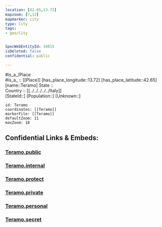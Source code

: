 ```yaml
---
location: [42.65,13.72] 
mapzoom: [7,12] 
mapmarker: city 
type: City
tags:
- geo/City


SpocWebEntityId: 34815
isDeleted: false
confidential: public

---
```

#is_a_/Place  
#is_a_ :: [[Place]] 
[has_place_longitude::13.72] 
[has_place_latitude::42.65] 
[name::Teramo] 
State ::  
Country :: [[../../../../../Italy]]  
[StateId::] 
[Population::] 
[Unknown::] 


```leaflet
id: Teramo
coordinates: [[Teramo]] 
markerFile: [[Teramo]] 
defaultZoom: 11 
maxZoom: 18
```


## Confidential Links & Embeds: 

### [Teramo.public](/_public/\Earth\Continent\Europe\Europe~South\Italy\regions~Italy\Abruzzo\Teramo\CityTeramo.public.md) 

### [Teramo.internal](/_internal/\Earth\Continent\Europe\Europe~South\Italy\regions~Italy\Abruzzo\Teramo\CityTeramo.internal.md) 

### [Teramo.protect](/_protect/\Earth\Continent\Europe\Europe~South\Italy\regions~Italy\Abruzzo\Teramo\CityTeramo.protect.md) 

### [Teramo.private](/_private/\Earth\Continent\Europe\Europe~South\Italy\regions~Italy\Abruzzo\Teramo\CityTeramo.private.md) 

### [Teramo.personal](/_personal/\Earth\Continent\Europe\Europe~South\Italy\regions~Italy\Abruzzo\Teramo\CityTeramo.personal.md) 

### [Teramo.secret](/_secret/\Earth\Continent\Europe\Europe~South\Italy\regions~Italy\Abruzzo\Teramo\CityTeramo.secret.md)

